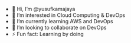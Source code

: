 - 👋 Hi, I’m @yusufkamajaya
- 👀 I’m interested in Cloud Computing & DevOps
- 🌱 I’m currently learning AWS and DevOps 
- 💞️ I’m looking to collaborate on DevOps
- ⚡ Fun fact: Learning by doing 

<!---
yusufkamajaya/yusufkamajaya is a ✨ special ✨ repository because its `README.md` (this file) appears on your GitHub profile.
You can click the Preview link to take a look at your changes.
--->
